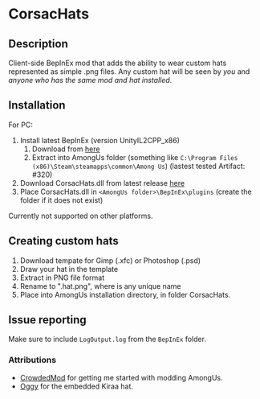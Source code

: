 ﻿# CorsacHats

## Description

Client-side BepInEx mod that adds the ability to wear custom hats represented as simple .png files. Any custom hat will be seen by *you* and *anyone who has the same mod and hat installed*. 

## Installation

For PC:

1) Install latest BepInEx (version UnityIL2CPP_x86)
	1) Download from [here](https://builds.bepis.io/projects/bepinex_be)
	2) Extract into AmongUs folder (something like `C:\Program Files (x86)\Steam\steamapps\common\Among Us`) (lastest tested Artifact: #320)
2) Download CorsacHats.dll from latest release [here](https://github.com/kiraacorsac/CorsacHats/releases/)
3) Place CorsacHats.dll in `<AmongUs folder>\BepInEx\plugins` (create the folder if it does not exist)

Currently not supported on other platforms.

## Creating custom hats
1) Download tempate for Gimp (.xfc) or Photoshop (.psd)
2) Draw your hat in the template
3) Extract in PNG file format
4) Rename to "<hatname>.hat.png", where <hatname> is any unique name
5) Place into AmongUs installation directory, in folder CorsacHats.


## Issue reporting
Make sure to include `LogOutput.log` from the `BepInEx` folder.

### Attributions
- [CrowdedMod](https://github.com/CrowdedMods/CrowdedMod) for getting me started with modding AmongUs.
- [Oggy](https://twitter.com/OggyOsbourne) for the embedded Kiraa hat.
